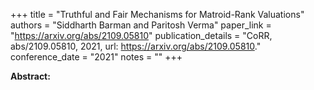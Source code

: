 +++
title = "Truthful and Fair Mechanisms for Matroid-Rank Valuations"
authors = "Siddharth Barman and Paritosh Verma"
paper_link = "https://arxiv.org/abs/2109.05810"
publication_details = "CoRR, abs/2109.05810, 2021, url: <a href='https://arxiv.org/abs/2109.05810' target='_blank'>https://arxiv.org/abs/2109.05810</a>."
conference_date = "2021"
notes = ""
+++

<b>Abstract:</b>
